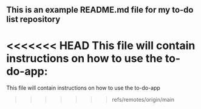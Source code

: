 ## This is an example README.md file for my to-do list repository

<<<<<<< HEAD
This file will contain instructions on how to use the to-do-app:
=======
This file will contain instructions on how to use the to-do-app
>>>>>>> refs/remotes/origin/main
